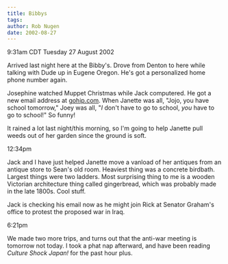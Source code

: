```yaml
---
title: Bibbys
tags: 
author: Rob Nugen
date: 2002-08-27
---
```


<p class=date>9:31am CDT Tuesday 27 August 2002</p>

<p>Arrived last night here at the Bibby's.  Drove from Denton to here
while talking with Dude up in Eugene Oregon.  He's got a personalized
home phone number again.</p>

<p>Josephine watched Muppet Christmas while Jack computered.  He got a
new email address at <a href="http://www.gohip.com">gohip.com</a>.
When Janette was all, "Jojo, you have school tomorrow," Joey was all,
"<em>I</em> don't have to go to school, <em>you</em> have to go to
school!"  So funny!</p>

<p>It rained a lot last night/this morning, so I'm going to help
Janette pull weeds out of her garden since the ground is soft.</p>

<p class=date>12:34pm</p>

<p>Jack and I have just helped Janette move a vanload of her antiques
from an antique store to Sean's old room.  Heaviest thing was a
concrete birdbath.  Largest things were two ladders.  Most surprising
thing to me is a wooden Victorian architecture thing called
gingerbread, which was probably made in the late 1800s.  Cool
stuff.</p>

<p>Jack is checking his email now as he might join Rick at Senator
Graham's office to protest the proposed war in Iraq.</p>

<p class=date>6:21pm</p>

<p>We made two more trips, and turns out that the anti-war meeting is
tomorrow not today.  I took a phat nap afterward, and have been
reading <em>Culture Shock Japan!</em> for the past hour plus.</p>

